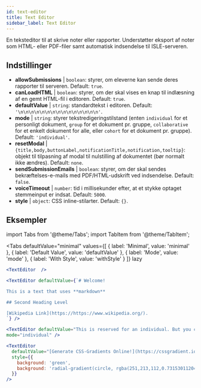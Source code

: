```yaml
---
id: text-editor
title: Text Editor
sidebar_label: Text Editor
---
```


En teksteditor til at skrive noter eller rapporter. Understøtter eksport af noter som HTML- eller PDF-filer samt automatisk indsendelse til ISLE-serveren.

## Indstillinger

* __allowSubmissions__ | `boolean`: styrer, om eleverne kan sende deres rapporter til serveren. Default: `true`.
* __canLoadHTML__ | `boolean`: styrer, om der skal vises en knap til indlæsning af en gemt HTML-fil i editoren. Default: `true`.
* __defaultValue__ | `string`: standardtekst i editoren. Default: `'\n\n\n\n\n\n\n\n\n\n\n\n\n\n\n'`.
* __mode__ | `string`: styrer tekstredigeringstilstand (enten `individual` for et personligt dokument, `group` for et dokument pr. gruppe, `collaborative` for et enkelt dokument for alle, eller `cohort` for et dokument pr. gruppe). Default: `'individual'`.
* __resetModal__ | `{title,body,buttonLabel,notificationTitle,notification,tooltip}`: objekt til tilpasning af modal til nulstilling af dokumentet (bør normalt ikke ændres). Default: `none`.
* __sendSubmissionEmails__ | `boolean`: styrer, om der skal sendes bekræftelses-e-mails med PDF/HTML-udskrift ved indsendelse. Default: `false`.
* __voiceTimeout__ | `number`: tid i millisekunder efter, at et stykke optaget stemmeinput er indsat. Default: `5000`.
* __style__ | `object`: CSS inline-stilarter. Default: `{}`.


## Eksempler

import Tabs from '@theme/Tabs';
import TabItem from '@theme/TabItem';

<Tabs
    defaultValue="minimal"
    values={[
        { label: 'Minimal', value: 'minimal' },
        { label: 'Default Value', value: 'defaultValue' },
        { label: 'Mode', value: 'mode' },
        { label: 'With Style', value: 'withStyle' }
    ]}
    lazy
>

<TabItem value="minimal">

```jsx live
<TextEditor  />
```

</TabItem>

<TabItem value="defaultValue">

```jsx live
<TextEditor defaultValue={`# Welcome!

This is a text that uses **markdown**

## Second Heading Level

[Wikipedia Link](https://https://www.wikipedia.org/).
`} />
```

</TabItem>

<TabItem value="mode">

```jsx live
<TextEditor defaultValue="This is reserved for an individual. But you can also allow groups, students cohorts, or everybody to join in and work collaboratively (setting the mode option will only have an effect in a live lesson, not this preview)." 
mode="individual" />
```

</TabItem>

<TabItem value="withStyle">

```jsx live
<TextEditor  
  defaultValue="[Generate CSS-Gradients Online!](https://cssgradient.io/)"
  style={{ 
    background: 'green',
    background: 'radial-gradient(circle, rgba(251,213,112,0.7315301120448179) 0%,rgba(83,199,14,0.4514180672268907) 100%)' 
  }}
/>
```

</TabItem>

</Tabs>
